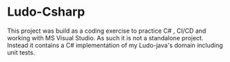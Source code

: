 # Ludo-Csharp

This project was build as a coding exercise to practice C# , CI/CD and working with MS Visual Studio.
As such it is not a standalone project.
Instead it contains a C# implementation of my Ludo-java's domain including unit tests.


